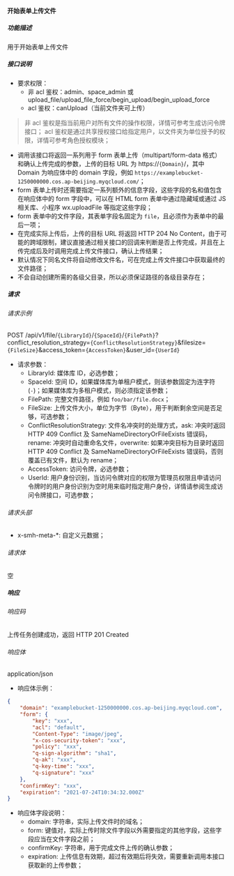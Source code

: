 #### 开始表单上传文件

##### 功能描述

用于开始表单上传文件

##### 接口说明

- 要求权限：
    - 非 acl 鉴权：admin、space_admin 或 upload_file/upload_file_force/begin_upload/begin_upload_force
    - acl 鉴权：canUpload（当前文件夹可上传）

> 非 acl 鉴权是指当前用户对所有文件的操作权限，详情可参考生成访问令牌接口；
> acl 鉴权是通过共享授权接口给指定用户，以文件夹为单位授予的权限，详情可参考角色授权模块；

- 调用该接口将返回一系列用于 form 表单上传（multipart/form-data 格式）和确认上传完成的参数，上传的目标 URL 为 https://`{Domain}`/，其中 Domain 为响应体中的 domain 字段，例如 `https://examplebucket-1250000000.cos.ap-beijing.myqcloud.com/`；
- form 表单上传时还需要指定一系列额外的信息字段，这些字段的名和值包含在响应体中的 form 字段中，可以在 HTML form 表单中通过隐藏域或通过 JS 相关库、小程序 wx.uploadFile 等指定这些字段；
- form 表单中的文件字段，其表单字段名固定为 `file`，且必须作为表单中的最后一项；
- 在完成实际上传后，上传的目标 URL 将返回 HTTP 204 No Content，由于可能的跨域限制，建议直接通过相关接口的回调来判断是否上传完成，并且在上传完成后及时调用完成上传文件接口，确认上传结果；
- 默认情况下同名文件将自动修改文件名，可在完成上传文件接口中获取最终的文件路径；
- 不会自动创建所需的各级父目录，所以必须保证路径的各级目录存在；

##### 请求

###### 请求示例  

POST /api/v1/file/`{LibraryId}`/`{SpaceId}`/`{FilePath}`?conflict_resolution_strategy=`{ConflictResolutionStrategy}`&filesize=`{FileSize}`&access_token=`{AccessToken}`&user_id=`{UserId}`

- 请求参数：
    - LibraryId: 媒体库 ID，必选参数；
    - SpaceId: 空间 ID，如果媒体库为单租户模式，则该参数固定为连字符(`-`)；如果媒体库为多租户模式，则必须指定该参数；
    - FilePath: 完整文件路径，例如 `foo/bar/file.docx`；
    - FileSize: 上传文件大小，单位为字节（Byte），用于判断剩余空间是否足够，可选参数；
    - ConflictResolutionStrategy: 文件名冲突时的处理方式，ask: 冲突时返回 HTTP 409 Conflict 及 SameNameDirectoryOrFileExists 错误码，rename: 冲突时自动重命名文件，overwrite: 如果冲突目标为目录时返回 HTTP 409 Conflict 及 SameNameDirectoryOrFileExists 错误码，否则覆盖已有文件，默认为 rename；
    - AccessToken: 访问令牌，必选参数；
    - UserId: 用户身份识别，当访问令牌对应的权限为管理员权限且申请访问令牌时的用户身份识别为空时用来临时指定用户身份，详情请参阅生成访问令牌接口，可选参数；

###### 请求头部

- x-smh-meta-*: 自定义元数据；

###### 请求体

空

##### 响应

###### 响应码

上传任务创建成功，返回 HTTP 201 Created

###### 响应体

application/json

- 响应体示例：

```json
{
    "domain": "examplebucket-1250000000.cos.ap-beijing.myqcloud.com",
    "form": {
        "key": "xxx",
        "acl": "default",
        "Content-Type": "image/jpeg",
        "x-cos-security-token": "xxx",
        "policy": "xxx",
        "q-sign-algorithm": "sha1",
        "q-ak": "xxx",
        "q-key-time": "xxx",
        "q-signature": "xxx"
    },
    "confirmKey": "xxx",
    "expiration": "2021-07-24T10:34:32.000Z"
}
```

- 响应体字段说明：
    - domain: 字符串，实际上传文件时的域名；
    - form: 键值对，实际上传时除文件字段以外需要指定的其他字段，这些字段应当在文件字段之前；
    - confirmKey: 字符串，用于完成文件上传的确认参数；
    - expiration: 上传信息有效期，超过有效期后将失效，需要重新调用本接口获取新的上传参数；
